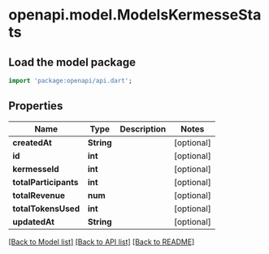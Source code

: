 # openapi.model.ModelsKermesseStats

## Load the model package
```dart
import 'package:openapi/api.dart';
```

## Properties
Name | Type | Description | Notes
------------ | ------------- | ------------- | -------------
**createdAt** | **String** |  | [optional] 
**id** | **int** |  | [optional] 
**kermesseId** | **int** |  | [optional] 
**totalParticipants** | **int** |  | [optional] 
**totalRevenue** | **num** |  | [optional] 
**totalTokensUsed** | **int** |  | [optional] 
**updatedAt** | **String** |  | [optional] 

[[Back to Model list]](../README.md#documentation-for-models) [[Back to API list]](../README.md#documentation-for-api-endpoints) [[Back to README]](../README.md)


